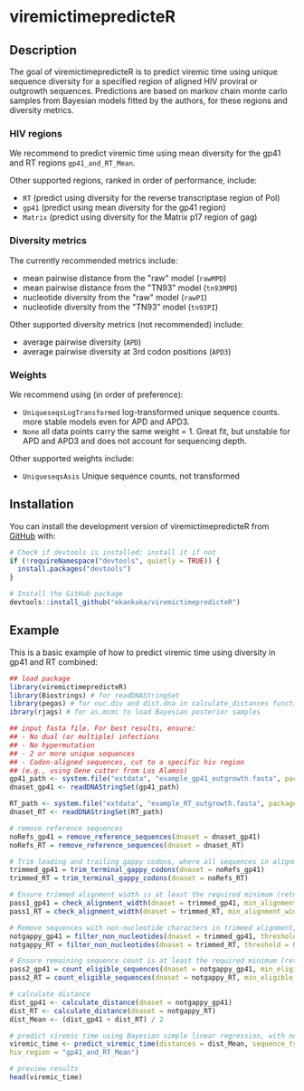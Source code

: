 
# viremictimepredicteR

<!-- badges: start -->
<!-- badges: end -->

## Description
The goal of viremictimepredicteR is to predict viremic time using unique sequence diversity for a specified region of aligned HIV proviral or outgrowth sequences. Predictions are based on markov chain monte carlo samples from Bayesian models fitted by the authors, for these regions and diversity metrics.

### HIV regions
We recommend to predict viremic time using mean diversity for the gp41 and RT regions `gp41_and_RT_Mean`.

Other supported regions, ranked in order of performance, include:
- `RT` (predict using diversity for the reverse transcriptase region of Pol)
- `gp41` (predict using mean diversity for the gp41 region)
- `Matrix` (predict using diversity for the Matrix p17 region of gag)

### Diversity metrics
The currently recommended metrics include:
- mean pairwise distance from the "raw" model (`rawMPD`)
- mean pairwise distance from the "TN93" model (`tn93MPD`)
- nucleotide diversity from the "raw" model (`rawPI`)
- nucleotide diversity from the "TN93" model (`tn93PI`)

Other supported diversity metrics (not recommended) include:
- average pairwise diversity (`APD`)
- average pairwise diversity at 3rd codon positions (`APD3`)

### Weights
We recommend using (in order of preference):
- `UniqueseqsLogTransformed` log-transformed unique sequence counts. more stable models even for APD and APD3.
- `None` all data points carry the same weight = 1. Great fit, but unstable for APD and APD3 and does not account for sequencing depth.

Other supported weights include:
- `UniqueseqsAsis` Unique sequence counts, not transformed 

## Installation

You can install the development version of viremictimepredicteR from [GitHub](https://github.com/) with: 

``` r
# Check if devtools is installed; install it if not
if (!requireNamespace("devtools", quietly = TRUE)) {
  install.packages("devtools")
}

# Install the GitHub package
devtools::install_github("ekankaka/viremictimepredicteR")
```

## Example

This is a basic example of how to predict viremic time using diversity in gp41 and RT combined:

``` r
## load package
library(viremictimepredicteR)
library(Biostrings) # for readDNAStringSet
library(pegas) # for nuc.div and dist.dna in calculate_distances function
ibrary(rjags) # for as.mcmc to load Bayesian posterior samples

## input fasta file. For best results, ensure:
## - No dual (or multiple) infections
## - No hypermutation
## - 2 or more unique sequences
## - Codon-aligned sequences, cut to a specific hiv region 
## (e.g., using Gene cutter from Los Alamos) 
gp41_path <- system.file("extdata", "example_gp41_outgrowth.fasta", package = "viremictimepredicteR")
dnaset_gp41 <- readDNAStringSet(gp41_path)

RT_path <- system.file("extdata", "example_RT_outgrowth.fasta", package = "viremictimepredicteR")
dnaset_RT <- readDNAStringSet(RT_path)

# remove reference sequences
noRefs_gp41 = remove_reference_sequences(dnaset = dnaset_gp41)
noRefs_RT = remove_reference_sequences(dnaset = dnaset_RT)

# Trim leading and trailing gappy codons, where all sequences in alignment have gappy codons
trimmed_gp41 = trim_terminal_gappy_codons(dnaset = noRefs_gp41)
trimmed_RT = trim_terminal_gappy_codons(dnaset = noRefs_RT)

# Ensure trimmed alignment width is at least the required minimum (returns TRUE or FALSE)
pass1_gp41 = check_alignment_width(dnaset = trimmed_gp41, min_alignment_width = 9)
pass1_RT = check_alignment_width(dnaset = trimmed_RT, min_alignment_width = 9)

# Remove sequences with non-nucleotide characters in trimmed alignment, beyond a specified threshold
notgappy_gp41 = filter_non_nucleotides(dnaset = trimmed_gp41, threshold = 0.25)
notgappy_RT = filter_non_nucleotides(dnaset = trimmed_RT, threshold = 0.25)

# Ensure remaining sequence count is at least the required minimum (returns TRUE or FALSE)
pass2_gp41 = count_eligible_sequences(dnaset = notgappy_gp41, min_eligible_count = 2)
pass2_RT = count_eligible_sequences(dnaset = notgappy_RT, min_eligible_count = 2)

# calculate distance
dist_gp41 <- calculate_distance(dnaset = notgappy_gp41)
dist_RT <- calculate_distance(dnaset = notgappy_RT)
dist_Mean <- (dist_gp41 + dist_RT) / 2

# predict viremic time using Bayesian simple linear regression, with no weights
viremic_time <- predict_viremic_time(distances = dist_Mean, sequence_type = "outgrowth",  
hiv_region = "gp41_and_RT_Mean")

# preview results
head(viremic_time)

```

